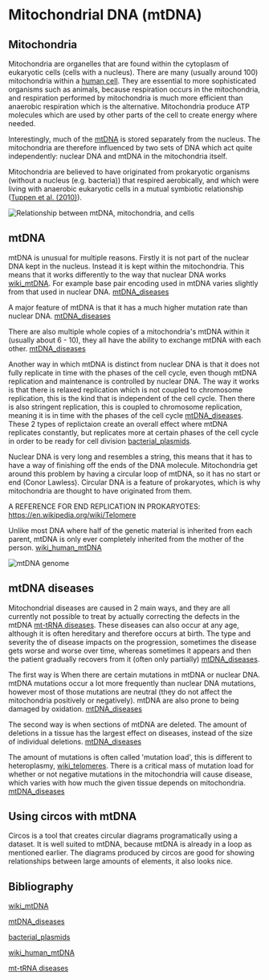 # Mitochondrial DNA (mtDNA)

## Mitochondria
Mitochondria are organelles that are found within the cytoplasm of eukaryotic cells (cells with a nucleus). There are many (usually around 100) mitochondria within a [human cell](https://en.wikipedia.org/wiki/Human_mitochondrial_genetics).  They are essential to more sophisticated organisms such as animals, because respiration occurs in the mitochondria, and respiration performed by mitochondria is much more efficient than anaerobic respiration which is the alternative. Mitochondria produce ATP molecules which are used by other parts of the cell to create energy where needed.

Interestingly, much of the [mtDNA](https://en.wikipedia.org/wiki/Mitochondrial_DNA) is stored separately from the nucleus. The mitochondria are therefore influenced by two sets of DNA which act quite independently: nuclear DNA and mtDNA in the mitochondria itself.

Mitochondria are believed to have originated from prokaryotic organisms (without a nucleus (e.g. bacteria)) that respired aerobically, and which were living with anaerobic eukaryotic cells in a mutual symbiotic relationship ([Tuppen et al. (2010)](https://doi.org/10.1016/j.bbabio.2009.09.005)).

![Relationship between mtDNA, mitochondria, and cells](https://upload.wikimedia.org/wikipedia/commons/1/17/Mitochondrial_DNA_lg.jpg)

## mtDNA
mtDNA is unusual for multiple reasons.  Firstly it is not part of the nuclear DNA kept in the nucleus. Instead it is kept within the mitochondria. This means that it works differently to the way that nuclear DNA works [wiki_mtDNA](https://en.wikipedia.org/wiki/Mitochondrial_DNA). For example base pair encoding used in mtDNA varies slightly from that used in nuclear DNA. [mtDNA_diseases](https://doi.org/10.1016/j.bbabio.2009.09.005)

A major feature of mtDNA is that it has a much higher mutation rate than nuclear DNA. [mtDNA_diseases](https://doi.org/10.1016/j.bbabio.2009.09.005)

There are also multiple whole copies of a mitochondria's mtDNA within it (usually about 6 - 10), they all have the ability to exchange mtDNA with each other. [mtDNA_diseases](https://doi.org/10.1016/j.bbabio.2009.09.005)

Another way in which mtDNA is distinct from nuclear DNA is that it does not fully replicate in time with the phases of the cell cycle, even though mtDNA replication and maintenance is controlled by nuclear DNA. The way it works is that there is relaxed replication which is not coupled to chromosome replication, this is the kind that is independent of the cell cycle. Then there is also stringent replication, this is coupled to chromosome replication, meaning it is in time with the phases of the cell cycle [mtDNA_diseases](https://doi.org/10.1016/j.bbabio.2009.09.005). These 2 types of replictaion create an overall effect where mtDNA replicates constantly, but replicates more at certain phases of the cell cycle in order to be ready for cell division [bacterial_plasmids](https://www.ncbi.nlm.nih.gov/pmc/articles/PMC413948/?page=8).

Nuclear DNA is very long and resembles a string, this means that it has to have a way of finishing off the ends of the DNA molecule. Mitochondria get around this problem by having a circular loop of mtDNA, so it has no start or end (Conor Lawless). Circular DNA is a feature of prokaryotes, which is why mitochondria are thought to have originated from them.

A REFERENCE FOR END REPLICATION IN PROKARYOTES: https://en.wikipedia.org/wiki/Telomere

Unlike most DNA where half of the genetic material is inherited from each parent, mtDNA is only ever completely inherited from the mother of the person. [wiki_human_mtDNA](https://en.wikipedia.org/wiki/Human_mitochondrial_genetics)

![mtDNA genome](https://commons.wikimedia.org/wiki/File:Mitochondrial_DNA_it.png)

## mtDNA diseases
Mitochondrial diseases are caused in 2 main ways, and they are all currently not possible to treat by actually correcting the defects in the mtDNA [mt-tRNA diseases](https://www.embopress.org/doi/10.1002/emmm.201303202). These diseases can also occur at any age, although it is often hereditary and therefore occurs at birth. The type and severity the of disease impacts on the progression, sometimes the disease gets worse and worse over time, whereas sometimes it appears and then the patient gradually recovers from it (often only partially) [mtDNA_diseases](https://doi.org/10.1016/j.bbabio.2009.09.005).

The first way is When there are certain mutations in mtDNA or nuclear DNA. mtDNA mutations occur a lot more frequently than nuclear DNA mutations, however most of those mutations are neutral (they do not affect the mitochondria positively or negatively). mtDNA are also prone to being damaged by oxidation. [mtDNA_diseases](https://doi.org/10.1016/j.bbabio.2009.09.005)

The second way is when sections of mtDNA are deleted. The amount of deletions in a tissue has the largest effect on diseases, instead of the size of individual deletions. [mtDNA_diseases](https://doi.org/10.1016/j.bbabio.2009.09.005)

The amount of mutations is often called 'mutation load', this is different to heteroplasmy, [wiki_telomeres](https://en.wikipedia.org/wiki/Telomere). There is a critical mass of mutation load for whether or not negative mutations in the mitochondria will cause disease, which varies with how much the given tissue depends on mitochondria. [mtDNA_diseases](https://doi.org/10.1016/j.bbabio.2009.09.005)

## Using circos with mtDNA
Circos is a tool that creates circular diagrams programatically using a dataset. It is well suited to mtDNA, because mtDNA is already in a loop as mentioned earlier. The diagrams produced by circos are good for showing relationships between large amounts of elements, it also looks nice.

## Bibliography
[wiki_mtDNA](https://en.wikipedia.org/wiki/Mitochondrial_DNA)

[mtDNA_diseases](https://www.sciencedirect.com/science/article/pii/S0005272809002618?via%3Dihub)

[bacterial_plasmids](https://www.ncbi.nlm.nih.gov/pmc/articles/PMC413948/?page=8)

[wiki_human_mtDNA](https://en.wikipedia.org/wiki/Human_mitochondrial_genetics)

[mt-tRNA diseases](https://www.embopress.org/doi/10.1002/emmm.201303202)
